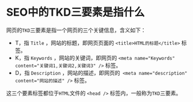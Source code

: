 # SEO中的TKD三要素是指什么

网页的`TKD`三要素是指一个网页的三个关键信息，含义如下：

- T，指 `Title` ，网站的标题，即网页页面的 `<title>HTML的标题</title>` 标签。
- K，指 `Keywords` ，网站的关键词，即网页的 `<meta name="Keywords" content="关键词1,关键词2,关键词3" />` 标签。
- D，指 `Description` ，网站的描述，即网页的` <meta name="description" content="网站的描述" />` 标签。

这三个要素标签都位于`HTML`文件的 `<head />` 标签内，一般称为`TKD`三要素。
